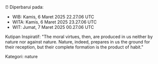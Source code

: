 ⏰ Diperbarui pada:
- WIB: Kamis, 6 Maret 2025 22.27.06 UTC
- WITA: Kamis, 6 Maret 2025 23.27.06 UTC
- WIT: Jumat, 7 Maret 2025 00.27.06 UTC

Kutipan Inspiratif:
"The moral virtues, then, are produced in us neither by nature nor against nature. Nature, indeed, prepares in us the ground for their reception, but their complete formation is the product of habit."


Kategori: nature


